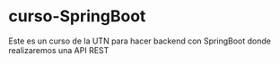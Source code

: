 # curso-SpringBoot
Este es un curso de la UTN para hacer backend con SpringBoot donde realizaremos una API REST 
